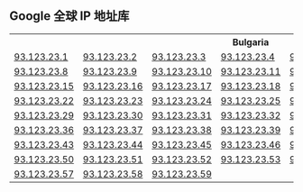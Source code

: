 ## Google 全球 IP 地址库

  <table>
   <tbody>
    <tr>
     <th colspan="7">Bulgaria</th>
    </tr>
    <tr>
     <td><a href="http://93.123.23.1" target="_blank">93.123.23.1</a></td>
     <td><a href="http://93.123.23.2" target="_blank">93.123.23.2</a></td>
     <td><a href="http://93.123.23.3" target="_blank">93.123.23.3</a></td>
     <td><a href="http://93.123.23.4" target="_blank">93.123.23.4</a></td>
     <td><a href="http://93.123.23.5" target="_blank">93.123.23.5</a></td>
     <td><a href="http://93.123.23.6" target="_blank">93.123.23.6</a></td>
     <td><a href="http://93.123.23.7" target="_blank">93.123.23.7</a></td>
    </tr>
    <tr>
     <td><a href="http://93.123.23.8" target="_blank">93.123.23.8</a></td>
     <td><a href="http://93.123.23.9" target="_blank">93.123.23.9</a></td>
     <td><a href="http://93.123.23.10" target="_blank">93.123.23.10</a></td>
     <td><a href="http://93.123.23.11" target="_blank">93.123.23.11</a></td>
     <td><a href="http://93.123.23.12" target="_blank">93.123.23.12</a></td>
     <td><a href="http://93.123.23.13" target="_blank">93.123.23.13</a></td>
     <td><a href="http://93.123.23.14" target="_blank">93.123.23.14</a></td>
    </tr>
    <tr>
     <td><a href="http://93.123.23.15" target="_blank">93.123.23.15</a></td>
     <td><a href="http://93.123.23.16" target="_blank">93.123.23.16</a></td>
     <td><a href="http://93.123.23.17" target="_blank">93.123.23.17</a></td>
     <td><a href="http://93.123.23.18" target="_blank">93.123.23.18</a></td>
     <td><a href="http://93.123.23.19" target="_blank">93.123.23.19</a></td>
     <td><a href="http://93.123.23.20" target="_blank">93.123.23.20</a></td>
     <td><a href="http://93.123.23.21" target="_blank">93.123.23.21</a></td>
    </tr>
    <tr>
     <td><a href="http://93.123.23.22" target="_blank">93.123.23.22</a></td>
     <td><a href="http://93.123.23.23" target="_blank">93.123.23.23</a></td>
     <td><a href="http://93.123.23.24" target="_blank">93.123.23.24</a></td>
     <td><a href="http://93.123.23.25" target="_blank">93.123.23.25</a></td>
     <td><a href="http://93.123.23.26" target="_blank">93.123.23.26</a></td>
     <td><a href="http://93.123.23.27" target="_blank">93.123.23.27</a></td>
     <td><a href="http://93.123.23.28" target="_blank">93.123.23.28</a></td>
    </tr>
    <tr>
     <td><a href="http://93.123.23.29" target="_blank">93.123.23.29</a></td>
     <td><a href="http://93.123.23.30" target="_blank">93.123.23.30</a></td>
     <td><a href="http://93.123.23.31" target="_blank">93.123.23.31</a></td>
     <td><a href="http://93.123.23.32" target="_blank">93.123.23.32</a></td>
     <td><a href="http://93.123.23.33" target="_blank">93.123.23.33</a></td>
     <td><a href="http://93.123.23.34" target="_blank">93.123.23.34</a></td>
     <td><a href="http://93.123.23.35" target="_blank">93.123.23.35</a></td>
    </tr>
    <tr>
     <td><a href="http://93.123.23.36" target="_blank">93.123.23.36</a></td>
     <td><a href="http://93.123.23.37" target="_blank">93.123.23.37</a></td>
     <td><a href="http://93.123.23.38" target="_blank">93.123.23.38</a></td>
     <td><a href="http://93.123.23.39" target="_blank">93.123.23.39</a></td>
     <td><a href="http://93.123.23.40" target="_blank">93.123.23.40</a></td>
     <td><a href="http://93.123.23.41" target="_blank">93.123.23.41</a></td>
     <td><a href="http://93.123.23.42" target="_blank">93.123.23.42</a></td>
    </tr>
    <tr>
     <td><a href="http://93.123.23.43" target="_blank">93.123.23.43</a></td>
     <td><a href="http://93.123.23.44" target="_blank">93.123.23.44</a></td>
     <td><a href="http://93.123.23.45" target="_blank">93.123.23.45</a></td>
     <td><a href="http://93.123.23.46" target="_blank">93.123.23.46</a></td>
     <td><a href="http://93.123.23.47" target="_blank">93.123.23.47</a></td>
     <td><a href="http://93.123.23.48" target="_blank">93.123.23.48</a></td>
     <td><a href="http://93.123.23.49" target="_blank">93.123.23.49</a></td>
    </tr>
    <tr>
     <td><a href="http://93.123.23.50" target="_blank">93.123.23.50</a></td>
     <td><a href="http://93.123.23.51" target="_blank">93.123.23.51</a></td>
     <td><a href="http://93.123.23.52" target="_blank">93.123.23.52</a></td>
     <td><a href="http://93.123.23.53" target="_blank">93.123.23.53</a></td>
     <td><a href="http://93.123.23.54" target="_blank">93.123.23.54</a></td>
     <td><a href="http://93.123.23.55" target="_blank">93.123.23.55</a></td>
     <td><a href="http://93.123.23.56" target="_blank">93.123.23.56</a></td>
    </tr>
    <tr>
     <td><a href="http://93.123.23.57" target="_blank">93.123.23.57</a></td>
     <td><a href="http://93.123.23.58" target="_blank">93.123.23.58</a></td>
     <td colspan="5"><a href="http://93.123.23.59" target="_blank">93.123.23.59</a></td>
    </tr>
   </tbody>
  </table>
